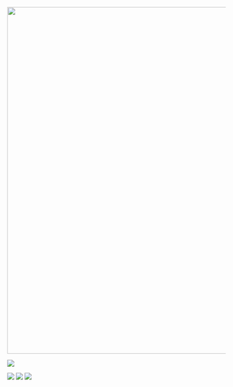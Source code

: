 <p align="center">
    <img width="800" src="https://readme-typing-svg.demolab.com?font=Orbitron&size=22&pause=1000&center=true&vCenter=true&random=false&width=600&lines=Hello+!+%F0%9F%91%8B%F0%9F%8F%BB;Here+is+my+GitHub+Profile" />
</p>

![](https://visitor-badge.glitch.me/badge?page_id=gllc.readme)

![](https://github-readme-stats.vercel.app/api?username=gllc&theme=transparent&include_all_commits=true&show_icons=true&hide_border=true)
![](https://github-readme-stats.vercel.app/api/wakatime?username=gllc&theme=transparent&hide_border=true&layout=compact&langs_count=22)
![](https://github-readme-stats.vercel.app/api/top-langs/?username=gllc&theme=transparent&hide_border=true&layout=donut-vertical&langs_count=6)

